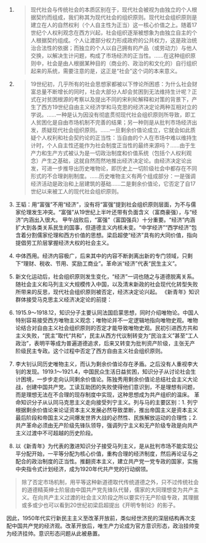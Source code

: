 1. > 现代社会与传统社会的本质区别在于，现代社会被视为由独立的个人根据契约而组成，我们称其为现代社会的组织原则。现代社会组织原则是建立在人的自然权利（个人自主性为正当）这一核心价值之上。随着17世纪个人权利观念在西方兴起，社会组织逐渐被想象为由独立自主的个人根据契约组成。个人让渡部分权力形成政府的公共权力，这是政治统治合法性的依据；而独立的个人以自己拥有的产品（或劳动力）与他人交换，以解决生计问题，构成了市场经济的正当性。......在这种组织原则中，社会是由人根据某种目的（商业的、政治的和文化的）自行组织起来的系统，需要注意的是，这正是“社会”这个词的本来意义。

2. > 19世纪初，几乎所有的社会思想家都被以下悖论所困惑：为什么社会财富总量不断增长的同时，社会大部分人却会贫困到无法维持生计呢？正式在对贫困根源的考察以及提出不同的宋利轮解释和对策的背景下，产生了西方19世纪自由主义经济学和马克思的经济决定论两种互相对立的学说。......一种是认为因没有彻底贯彻现代社会组织原则所导致，即工人贫困化是自由市场机制不完善的结果；另一种则是从批判市场经济出发，质疑现代社会组织原则。......一旦剩余价值论成立，它就会如此质疑个人权利和社会契约论的正当性：当自由的个人在市场中难以维持生计时，个人自主性还能作为社会制度正当性的最终来源吗？......由于生产力和生产方式被认为是一切政治制度和价值系统（包括个人权利观念）产生之基础，这就自然而然地推出经济决定论。由经济决定论出发，可进一步推导出历史唯物论，即历史上一切阶级社会中都存在不同形式的不合理剥削制度。......历史唯物主义有两个组成部分：一是强调经济活动是政治和上层建筑的基础......二是剩余价值论，它否定了自17世纪以来被工人的现代社会组织原则。

3. 王韬：用“富强”不用“经济”，没有将“富强”提到社会组织原则层面，为不与儒家伦理发生冲突。“富强”从19世纪上半叶还带有负面含义（富商豪强），与“经济”内涵出入很大。
  甲午战败后，“富强”（富国强兵）十分重要。“经济”内涵扩大到各类关系民生的国事，但道德主义内核未变。“中学经济”“西学经济”包含着分割儒家伦理和西方价值的思想。梁启超使“经济”具有的大同价值，指向提倡劳工阶层掌握经济大权的社会主义。

4. 中体西用。经济内容极广，后来其中的内容不断剥离出新的专门领域，只剩下“理财、税收、节用、奖励工商业”。革命派“经济”代表“民生主义”。

5. 新文化运动后，社会组织原则发生变化，“经济”一词也随之与道德脱离关系。随社会主义和马列主义大规模传入中国，以及清末新政的社会现代化转型失败所带来的反思，现代社会组织原则被否定，经济决定论兴起。
  《新青年》知识群体接受马克思主义经济决定论的前提：

  1. 1915.9～1918.12，知识分子主要认同法国启蒙思想，同时介绍唯物论。中国人特别容易接受西方唯物主义观念；唯物论并不一定逻辑地指向唯物史观。唯物论结合对自由主义社会组织原则的否定才能导致唯物史观。民初引进西方共和主义失败，“民主”取代“共和”，民主从西方代议制转变为“民治主义”甚至“工人政治”，表明平等成为普遍道德追求，后来又转变为批判资产阶级，主张无产阶级民主专政。这个过程中否定了西方自由主义社会组织原则。
  2. 李大钊认同历史唯物主义，而认为剩余价值论存在矛盾。之后没有人重视李大钊的发现。1919.1～1921.4，中国民众生活日益贫困，知识分子从讨论社会生计困境，一步步走向认同剩余价值论。陈独秀用剩余价值论总结社会主义大论战，创建中国共产党。工读互助团的失败使得他们意识到，不是理想有问题，而是理想无法在不合理的现存制度中实现，这种思想成为共产组织的温床。
    革命知识分子从认同马克思主义走向接受列宁主义。列与马的主要区别：1. 列宁根据剩余价值论来论证资本主义发展必然导致垄断，推出帝国主义是资本主义最后阶段和帝国主义之间爆发世界大战的必然性、民族解放运动的合理性；2. 共产革命必须由无产阶级先锋队领导，强调列宁主义和无产阶级专政是向共产主义过渡中不可超越的历史阶段。

6. 以《新青年》为代表的激进知识分子接受马列主义，是从批判市场不能实现公平分配开始，一平等分配为核心价值，重构合理的经济制度，然后再论证与之配合的政治制度的正当性。推翻资本主义，建立共产党一党专政的国家，实施中央指令式计划经济，成为1920年代共产党的行动纲领。

  > 除了否定市场机制，用平等这种新道德取代传统道德之外，只不过传统社会的道德精英绅士阶层由中国共产党先锋队代替，儒家的大同理想变为共产主义。在向共产主义过渡的社会主义阶段之所以要实行无产阶级专政，其理据或多或少也可以看到20世纪初梁启超提出《开明专制论》的影子。

  因此，1950年代实行新民主主义至改革开放前，类似经世济民的深层结构再次支配中国共产党的经济观。改革开放后，唯生产力论成为官方意识形态，政治挂帅变为经济挂帅。意识形态问题从此被悬置。
